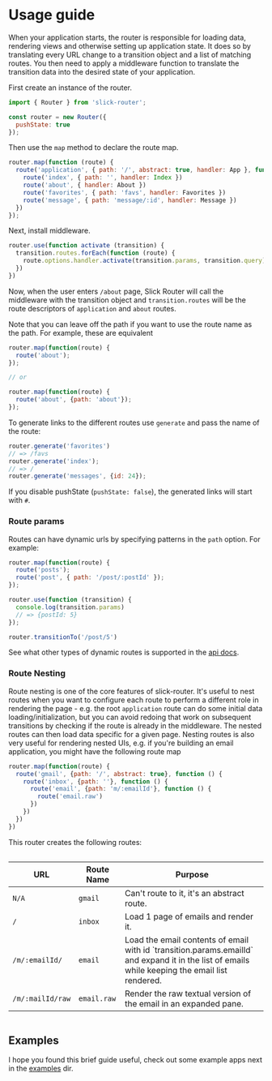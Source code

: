# Usage guide

When your application starts, the router is responsible for loading data, rendering views and otherwise setting up application state. It does so by translating every URL change to a transition object and a list of matching routes. You then need to apply a middleware function to translate the transition data into the desired state of your application.

First create an instance of the router.

```js
import { Router } from 'slick-router';

const router = new Router({
  pushState: true
});
```

Then use the `map` method to declare the route map.

```js
router.map(function (route) {
  route('application', { path: '/', abstract: true, handler: App }, function () {
    route('index', { path: '', handler: Index })
    route('about', { handler: About })
    route('favorites', { path: 'favs', handler: Favorites })
    route('message', { path: 'message/:id', handler: Message })
  })
});
```

Next, install middleware.

```js
router.use(function activate (transition) {
  transition.routes.forEach(function (route) {
    route.options.handler.activate(transition.params, transition.query)
  })
})
```

Now, when the user enters `/about` page, Slick Router will call the middleware with the transition object and `transition.routes` will be the route descriptors of `application` and `about` routes.

Note that you can leave off the path if you want to use the route name as the path. For example, these are equivalent

```js
router.map(function(route) {
  route('about');
});

// or

router.map(function(route) {
  route('about', {path: 'about'});
});
```

To generate links to the different routes use `generate` and pass the name of the route:

```js
router.generate('favorites')
// => /favs
router.generate('index');
// => /
router.generate('messages', {id: 24});
```

If you disable pushState (`pushState: false`), the generated links will start with `#`.

### Route params

Routes can have dynamic urls by specifying patterns in the `path` option. For example:

```js
router.map(function(route) {
  route('posts');
  route('post', { path: '/post/:postId' });
});

router.use(function (transition) {
  console.log(transition.params)
  // => {postId: 5}
});

router.transitionTo('/post/5')
```

See what other types of dynamic routes is supported in the [api docs](api.md#dynamic-paths).

### Route Nesting

Route nesting is one of the core features of slick-router. It's useful to nest routes when you want to configure each route to perform a different role in rendering the page - e.g. the root `application` route can do some initial data loading/initialization, but you can avoid redoing that work on subsequent transitions by checking if the route is already in the middleware. The nested routes can then load data specific for a given page. Nesting routes is also very useful for rendering nested UIs, e.g. if you're building an email application, you might have the following route map

```js
router.map(function(route) {
  route('gmail', {path: '/', abstract: true}, function () {
    route('inbox', {path: ''}, function () {
      route('email', {path: 'm/:emailId'}, function () {
        route('email.raw')
      })
    })
  })
})
```

This router creates the following routes:

<div style="overflow: auto">
  <table>
    <thead>
    <tr>
      <th>URL</th>
      <th>Route Name</th>
      <th>Purpose</th>
    </tr>
    </thead>
    <tr>
      <td><code>N/A</code></td>
      <td><code>gmail</code></td>
      <td>Can't route to it, it's an abstract route.</td>
    </tr>
    <tr>
      <td><code>/</code></td>
      <td><code>inbox</code></td>
      <td>Load 1 page of emails and render it.</td>
    </tr>
    <tr>
      <td><code>/m/:emailId/</code></td>
      <td><code>email</code></td>
      <td>Load the email contents of email with id `transition.params.emailId` and expand it in the list of emails while keeping the email list rendered.</td>
    </tr>
    <tr>
      <td><code>/m/:mailId/raw</code></td>
      <td><code>email.raw</code></td>
      <td>Render the raw textual version of the email in an expanded pane.</td>
    </tr>
  </table>
</div>

## Examples

I hope you found this brief guide useful, check out some example apps next in the [examples](../examples) dir.
